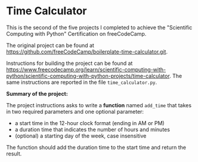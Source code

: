 # Time Calculator

This is the second of the five projects I completed to achieve the "Scientific Computing with Python" Certification on freeCodeCamp.

The original project can be found at https://github.com/freeCodeCamp/boilerplate-time-calculator.git.

Instructions for building the project can be found at https://www.freecodecamp.org/learn/scientific-computing-with-python/scientific-computing-with-python-projects/time-calculator.
The same instructions are reported in the file `time_calculator.py`.

**Summary of the project:**

The project instructions asks to write a **function** named `add_time` that takes in two required parameters and one optional parameter:

- a start time in the 12-hour clock format (ending in AM or PM)
- a duration time that indicates the number of hours and minutes
- (optional) a starting day of the week, case insensitive

The function should add the duration time to the start time and return the result.
